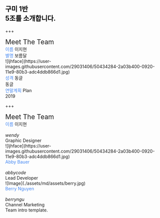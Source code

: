
<!-- .slide: data-background-image="https://user-images.githubusercontent.com/29031406/50434284-2a03b400-0920-11e9-80b3-adc4ddb866d1.jpg" data-background-size="100% 100%" data-background-position="center" data-background=" " data-background-repeat=" " data-background-transition="none" -->

<span class="menu-title" style="display: none">About Templates</span>

## <span style="color: black">구미 1반<br>5조를 소개합니다.</span>

<i class="fa fa-arrow-down text-black" aria-hidden="true"> </i>



+++
<!-- .slide: data-background-image="./assets/md/assets/blue.jpg" data-background-size="100% 50%" data-background-position="top" data-background="white" data-background-repeat=" " data-background-transition="none" -->

<span class="menu-title" style="display: none">Meet The Team</span>

<div class="north text-white span-100">
<span style="font-size: 1.5em">Meet The Team</span>
</div>

<div class="west about-team-pic">
<span style="color: #4487F2">이름</span>
  이지현
<br>
<span style="color: #4487F2">별명</span>
  보름달
</div>

<div class="south-west text-06">

</div>

<div class="midpoint about-team-pic about-team-pic-center">
![ljhface](https://user-images.githubusercontent.com/29031406/50434284-2a03b400-0920-11e9-80b3-adc4ddb866d1.jpg)
</div>

<div class="east about-team-pic span-100">
<span style="color: #4487F2">성격</span>
  동글<br>
  동글
<br>
<span style="color: #4487F2">연말계획</span>
  Plan<br>
  2019
</div>



+++
<!-- .slide: data-background-image="./assets/md/assets/blue.jpg" data-background-size="100% 50%" data-background-position="top" data-background="white" data-background-repeat=" " data-background-transition="none" -->

<span class="menu-title" style="display: none">Meet The Team</span>

<div class="north text-white span-100">
<span style="font-size: 1.5em">Meet The Team</span>
</div>

<div class="west about-team-pic">
<span style="color: #4487F2">이름</span>
  이지현
<br><br>
<i class="fa fa-twitter" aria-hidden="true"> wendy</i>
<br>
Graphic Designer
</div>

<div class="south-west text-06">

</div>

<div class="midpoint about-team-pic about-team-pic-center">
![ljhface](https://user-images.githubusercontent.com/29031406/50434284-2a03b400-0920-11e9-80b3-adc4ddb866d1.jpg)
</div>

<div class="south text-06">
<span style="color: #4487F2">Abby Bauer</span>
<br><br>
<i class="fa fa-github" aria-hidden="true"> abbycode</i>
<br>
Lead Developer
</div>

<div class="east about-team-pic">
![Image](./assets/md/assets/berry.jpg)
</div>

<div class="south-east text-06">
<span style="color: #4487F2">Berry Nguyen</span>
<br><br>
<i class="fa fa-linkedin" aria-hidden="true"> berryngu</i>
<br>
Channel Marketing
</div>

<div class="north-east template-note text-white">
Team intro template.
</div>
